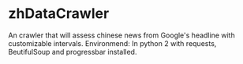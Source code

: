 # zhDataCrawler

An crawler that will assess chinese news from Google's headline with customizable intervals.
Environmend:
In python 2 with requests, BeutifulSoup and progressbar installed.
